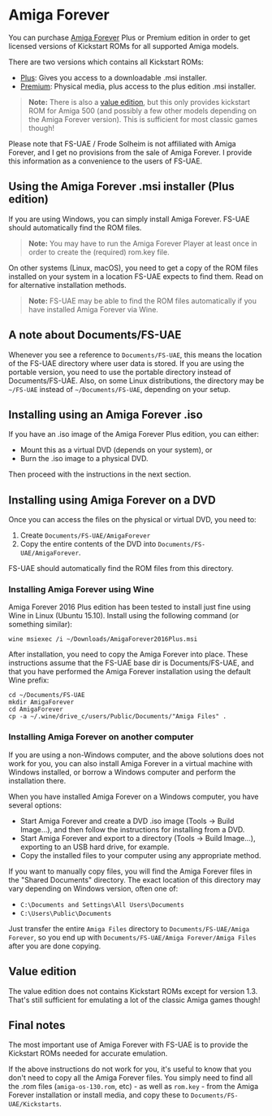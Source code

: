 # Amiga Forever

You can purchase [Amiga Forever](https://www.amigaforever.com/) Plus or
Premium edition in order to get licensed versions of Kickstart ROMs for all
supported Amiga models.

There are two versions which contains all Kickstart ROMs:

* [Plus](https://www.amigaforever.com/plus/): Gives you access to a
  downloadable .msi installer.
* [Premium](https://www.amigaforever.com/premium/): Physical media,
  plus access to the plus edition .msi installer.

> **Note:** There is also a
> [value edition](https://www.amigaforever.com/value/), but this only
> provides kickstart ROM for Amiga 500 (and possibly a few other models
> depending on the Amiga Forever version). This is sufficient for most
> classic games though!

Please note that FS-UAE / Frode Solheim is not affiliated with
Amiga Forever, and I get no provisions from the sale of Amiga Forever.
I provide this information as a convenience to the users of FS-UAE.

## Using the Amiga Forever .msi installer (Plus edition)

If you are using Windows, you can simply install Amiga Forever. FS-UAE
should automatically find the ROM files.

> **Note:** You may have to run the Amiga Forever Player at least once
> in order to create the (required) rom.key file.

On other systems (Linux, macOS), you need to get a copy of the ROM files
installed on your system in a location FS-UAE expects to find them.
Read on for alternative installation methods.

> **Note:** FS-UAE may be able to find the ROM files automatically if you
> have installed Amiga Forever via Wine.

## A note about Documents/FS-UAE

Whenever you see a reference to `Documents/FS-UAE`, this means the location
of the FS-UAE directory where user data is stored. If you are using the
portable version, you need to use the portable directory instead of
Documents/FS-UAE. Also, on some Linux distributions, the directory may
be `~/FS-UAE` instead of `~/Documents/FS-UAE`, depending on your setup.

## Installing using an Amiga Forever .iso

If you have an .iso image of the Amiga Forever Plus edition, you can either:

* Mount this as a virtual DVD (depends on your system), or
* Burn the .iso image to a physical DVD.

Then proceed with the instructions in the next section.

## Installing using Amiga Forever on a DVD

Once you can access the files on the physical or virtual DVD, you need to:

1. Create `Documents/FS-UAE/AmigaForever`
2. Copy the entire contents of the DVD into `Documents/FS-UAE/AmigaForever`.

FS-UAE should automatically find the ROM files from this directory.

### Installing Amiga Forever using Wine

Amiga Forever 2016 Plus edition has been tested to install just fine
using Wine in Linux (Ubuntu 15.10). Install using the following command
(or something similar):

    wine msiexec /i ~/Downloads/AmigaForever2016Plus.msi

After installation, you need to copy the Amiga Forever into place.
These instructions assume that the FS-UAE base dir is Documents/FS-UAE,
and that you have performed the Amiga Forever installation using the default
Wine prefix:

    cd ~/Documents/FS-UAE
    mkdir AmigaForever
    cd AmigaForever
    cp -a ~/.wine/drive_c/users/Public/Documents/"Amiga Files" .

### Installing Amiga Forever on another computer

If you are using a non-Windows computer, and the above solutions does
not work for you, you can also install Amiga Forever in a virtual machine
with Windows installed, or borrow a Windows computer and perform the
installation there.

When you have installed Amiga Forever on a Windows computer, you have
several options:
* Start Amiga Forever and create a DVD .iso image (Tools -> Build Image...),
  and then follow the instructions for installing from a DVD.
* Start Amiga Forever and export to a directory (Tools -> Build Image...),
  exporting to an USB hard drive, for example.
* Copy the installed files to your computer using any appropriate method.

If you want to manually copy files, you will find the Amiga Forever files
in the "Shared Documents" directory. The exact location of this directory
may vary depending on Windows version, often one of:

* `C:\Documents and Settings\All Users\Documents`
* `C:\Users\Public\Documents`

Just transfer the entire `Amiga Files` directory to
`Documents/FS-UAE/Amiga Forever`, so you end up with
`Documents/FS-UAE/Amiga Forever/Amiga Files` after you are done copying.

## Value edition

The value edition does not contains Kickstart ROMs except for version 1.3.
That's still sufficient for emulating a lot of the classic Amiga games though!

## Final notes

The most important use of Amiga Forever with FS-UAE is to provide the
Kickstart ROMs needed for accurate emulation.

If the above instructions do not work for you, it's useful to know that
you don't need to copy all the Amiga Forever files. You simply need
to find all the .rom files (`amiga-os-130.rom`, etc) - as well as `rom.key` -
from the Amiga Forever installation or install media, and copy these
to `Documents/FS-UAE/Kickstarts`.
